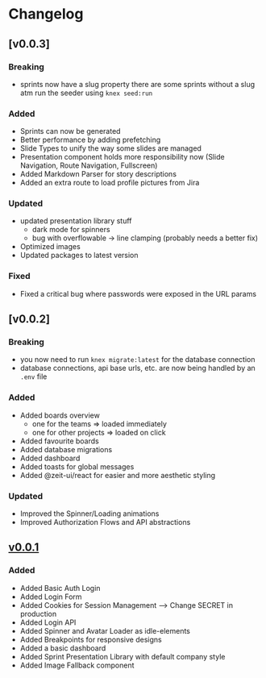 # Changelog

## [v0.0.3]

### Breaking

- sprints now have a slug property there are some sprints without a slug atm run the seeder using `knex seed:run`

### Added

- Sprints can now be generated
- Better performance by adding prefetching
- Slide Types to unify the way some slides are managed
- Presentation component holds more responsibility now (Slide Navigation, Route Navigation, Fullscreen)
- Added Markdown Parser for story descriptions
- Added an extra route to load profile pictures from Jira

### Updated

- updated presentation library stuff
  - dark mode for spinners
  - bug with overflowable -> line clamping (probably needs a better fix)
- Optimized images
- Updated packages to latest version

### Fixed

- Fixed a critical bug where passwords were exposed in the URL params

## [v0.0.2]

### Breaking

- you now need to run `knex migrate:latest` for the database connection
- database connections, api base urls, etc. are now being handled by an `.env` file

### Added

- Added boards overview
  - one for the teams => loaded immediately 
  - one for other projects => loaded on click
- Added favourite boards
- Added database migrations
- Added dashboard
- Added toasts for global messages
- Added @zeit-ui/react for easier and more aesthetic styling

### Updated

- Improved the Spinner/Loading animations
- Improved Authorization Flows and API abstractions

## [v0.0.1]

### Added 

- Added Basic Auth Login
- Added Login Form
- Added Cookies for Session Management --> Change SECRET in production
- Added Login API
- Added Spinner and Avatar Loader as idle-elements
- Added Breakpoints for responsive designs 
- Added a basic dashboard 
- Added Sprint Presentation Library with default company style
- Added Image Fallback component

[v0.0.1]: https://github.com/Gabsii/sprint-slides-generator/tree/v0.0.1
[unreleased]: https://github.com/Gabsii/sprint-slides-generator/